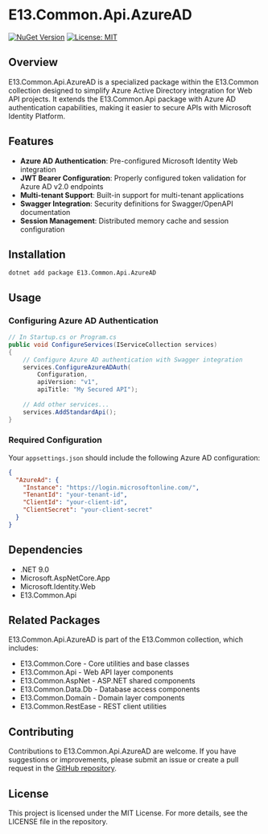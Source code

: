 # E13.Common.Api.AzureAD

[![NuGet Version](https://img.shields.io/nuget/v/e13.common.api.azuread)](https://www.nuget.org/packages/E13.Common.Api.AzureAD/)
[![License: MIT](https://img.shields.io/badge/License-MIT-blue.svg)](https://opensource.org/licenses/MIT)

## Overview

E13.Common.Api.AzureAD is a specialized package within the E13.Common collection designed to simplify Azure Active Directory integration for Web API projects. It extends the E13.Common.Api package with Azure AD authentication capabilities, making it easier to secure APIs with Microsoft Identity Platform.

## Features

- **Azure AD Authentication**: Pre-configured Microsoft Identity Web integration
- **JWT Bearer Configuration**: Properly configured token validation for Azure AD v2.0 endpoints
- **Multi-tenant Support**: Built-in support for multi-tenant applications
- **Swagger Integration**: Security definitions for Swagger/OpenAPI documentation
- **Session Management**: Distributed memory cache and session configuration

## Installation

```shell
dotnet add package E13.Common.Api.AzureAD
```

## Usage

### Configuring Azure AD Authentication

```csharp
// In Startup.cs or Program.cs
public void ConfigureServices(IServiceCollection services)
{
    // Configure Azure AD authentication with Swagger integration
    services.ConfigureAzureADAuth(
        Configuration, 
        apiVersion: "v1", 
        apiTitle: "My Secured API");
        
    // Add other services...
    services.AddStandardApi();
}
```

### Required Configuration

Your `appsettings.json` should include the following Azure AD configuration:

```json
{
  "AzureAd": {
    "Instance": "https://login.microsoftonline.com/",
    "TenantId": "your-tenant-id",
    "ClientId": "your-client-id",
    "ClientSecret": "your-client-secret"
  }
}
```

## Dependencies

- .NET 9.0
- Microsoft.AspNetCore.App
- Microsoft.Identity.Web
- E13.Common.Api

## Related Packages

E13.Common.Api.AzureAD is part of the E13.Common collection, which includes:

- E13.Common.Core - Core utilities and base classes
- E13.Common.Api - Web API layer components
- E13.Common.AspNet - ASP.NET shared components
- E13.Common.Data.Db - Database access components
- E13.Common.Domain - Domain layer components
- E13.Common.RestEase - REST client utilities

## Contributing

Contributions to E13.Common.Api.AzureAD are welcome. If you have suggestions or improvements, please submit an issue or create a pull request in the [GitHub repository](https://github.com/e13tech/common).

## License

This project is licensed under the MIT License. For more details, see the LICENSE file in the repository.
